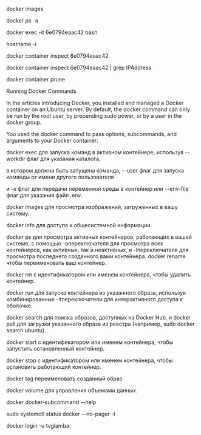 docker images

docker ps -a

docker exec -it 6e0794eaac42  bash

hostname -i

docker container inspect 6e0794eaac42 

docker container inspect 6e0794eaac42 | grep IPAddress

docker container prune



Running Docker Commands

In the articles introducing Docker, you installed and managed a Docker container on an Ubuntu server. By default, the docker command can only be run by the root user, by prepending sudo power, or by a user in the docker group.

You used the docker command to pass options, subcommands, and arguments to your Docker container:

docker exec для запуска команд в активном контейнере, используя --workdir флаг для указания каталога, 

в котором должна быть запущена команда, --user флаг для запуска команды от имени другого пользователя 

и -e флаг для передачи переменной среды в контейнер или --env-file флаг для указания файл .env.

docker images для просмотра изображений, загруженных в вашу систему.

docker info для доступа к общесистемной информации.

docker ps для просмотра активных контейнеров, работающих в вашей системе, с помощью -aпереключателя для просмотра всех контейнеров, как активных, так и неактивных, и -lпереключателя для просмотра последнего созданного вами контейнера.
docker rename чтобы переименовать ваш контейнер.

docker rm с идентификатором или именем контейнера, чтобы удалить контейнер.

docker run для запуска контейнера из указанного образа, используя комбинированные -itпереключатели для интерактивного доступа к оболочке.

docker search для поиска образов, доступных на Docker Hub, и docker pull для загрузки указанного образа из реестра (например,  sudo docker search ubuntu).

docker start с идентификатором или именем контейнера, чтобы запустить остановленный контейнер.

docker stop с идентификатором или именем контейнера, чтобы остановить работающий контейнер.

docker tag переименовать созданный образ.

docker volume для управления объемами данных.

 docker docker-subcommand --help
 
 sudo systemctl status docker --no-pager -l
 
 docker login -u tvglamba
